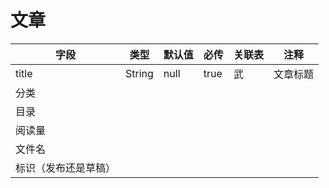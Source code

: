 # 文章

| 字段                 | 类型   | 默认值 | 必传 | 关联表 | 注释     |
| -------------------- | ------ | ------ | ---- | ------ | -------- |
| title                | String | null   | true | 武     | 文章标题 |
| 分类                 |        |        |      |        |          |
| 目录                 |        |        |      |        |          |
| 阅读量               |        |        |      |        |          |
| 文件名               |        |        |      |        |          |
| 标识（发布还是草稿） |        |        |      |        |          |

